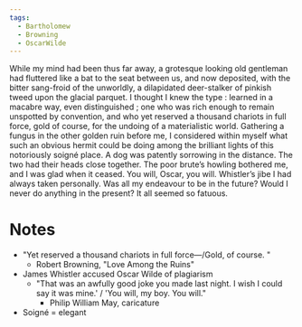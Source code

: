 ```yaml
---
tags:
  - Bartholomew
  - Browning
  - OscarWilde
---
```

While my mind had been thus far away, a grotesque looking old gentleman had fluttered like a bat to the seat between us, and now deposited, with the bitter sang-froid of the unworldly, a dilapidated deer-stalker of pinkish tweed upon the glacial parquet. I thought I knew the type : learned in a macabre way, even distinguished ; one who was rich enough to remain unspotted by convention, and who yet reserved a thousand chariots in full force, gold of course, for the undoing of a materialistic world. Gathering a fungus in the other golden ruin before me, I considered within myself what such an obvious hermit could be doing among the brilliant lights of this notoriously soigné place. A dog was patently sorrowing in the distance. The two had their heads close together. The poor brute’s howling bothered me, and I was glad when it ceased. You will, Oscar, you will. Whistler’s jibe I had always taken personally. Was all my endeavour to be in the future? Would I never do anything in the present? It all seemed so fatuous.

# Notes
- "Yet reserved a thousand chariots in full force—/Gold, of course. "
	- Robert Browning, "Love Among the Ruins"
- James Whistler accused Oscar Wilde of plagiarism
	- "That was an awfully good joke you made last night. I wish I could say it was mine.' / 'You will, my boy. You will."
		- Philip William May, caricature
- Soigné = elegant